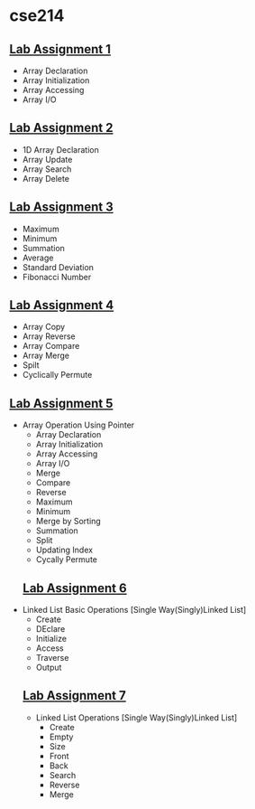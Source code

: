 # cse214
## [Lab Assignment 1](lab1)
* Array Declaration
* Array Initialization
* Array Accessing
* Array I/O
## [Lab Assignment 2](lab2)
* 1D Array Declaration
* Array Update
* Array Search
* Array Delete
## [Lab Assignment 3](lab3)
* Maximum
* Minimum
* Summation
* Average
* Standard Deviation
* Fibonacci Number
## [Lab Assignment 4](lab4)
* Array Copy
* Array Reverse
* Array Compare
* Array Merge
* Spilt
* Cyclically Permute
## [Lab Assignment 5 ](lab5)
* Array Operation Using Pointer
  * Array Declaration
  * Array Initialization 
  * Array Accessing 
  * Array I/O 
  * Merge
  * Compare
  * Reverse
  * Maximum
  * Minimum
  * Merge by Sorting
  * Summation
  * Split
  * Updating Index
  * Cycally Permute
  ## [Lab Assignment 6](lab6)
 * Linked List Basic Operations [Single Way(Singly)Linked List]
   * Create
   * DEclare
   * Initialize
   * Access
   * Traverse
   * Output
    ## [Lab Assignment 7](lab7)
    * Linked List Operations [Single Way(Singly)Linked List]
      * Create
      * Empty
      * Size
      * Front 
      * Back
      * Search
      * Reverse
      * Merge
      
